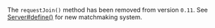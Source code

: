 The `requestJoin()` method has been removed from version `0.11`. See [Server#define()](/server/api/#define-name-string-handler-room-options-any) for new matchmaking system.